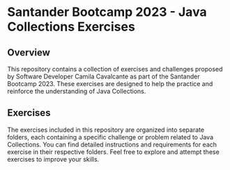 # Santander Bootcamp 2023 - Java Collections Exercises

## Overview

This repository contains a collection of exercises and challenges proposed by Software Developer Camila Cavalcante as part of the Santander Bootcamp 2023. These exercises are designed to help the practice and reinforce the understanding of Java Collections.

## Exercises

The exercises included in this repository are organized into separate folders, each containing a specific challenge or problem related to Java Collections. You can find detailed instructions and requirements for each exercise in their respective folders. Feel free to explore and attempt these exercises to improve your skills.